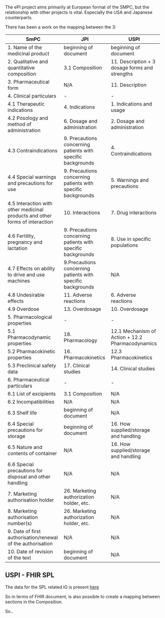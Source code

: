 The ePI project aims primarily at European format of the SMPC, but the relationship with other projects is vital.
Especially the USA and Japanese counterparts.

There has been a work on the mapping between the 3:

| SmPC                            | JPI             | USPI|
|------------------------------------------------------------------------------|--------------------------------------------------------------|--------------------------------------------------|
| 1. Name of the medicinal product| beginning of document                                        | beginning of document                            |
| 2. Qualitative and quantitative composition                                  | 3.1 Composition | 11. Description + 3 dosage forms and strengths   |
| 3. Pharmaceutical form          | N/A             | 11. Description                                  |
| 4. Clinical particulars         | -               | -   |
| 4.1 Therapeutic indications     | 4. Indications  | 1. Indications and usage                         |
| 4.2 Posology and method of administration                                    | 6. Dosage and administration                                 | 2. Dosage and administration                     |
| 4.3 Contraindications           | 9. Precautions concerning patients with specific backgrounds | 4. Contraindications                             |
| 4.4 Special warnings and precautions for use                                 | 9. Precautions concerning patients with specific backgrounds | 5. Warnings and precautions                      |
| 4.5 Interaction with other medicinal products and other forms of interaction | 10. Interactions| 7. Drug interactions                             |
| 4.6 Fertility, pregnancy and lactation                                       | 9. Precautions concerning patients with specific backgrounds | 8. Use in specific populations                   |
| 4.7 Effects on ability to drive and use machines                             | 9.Precautions concerning patients with specific backgrounds  | N/A |
| 4.8 Undesirable effects         | 11. Adverse reactions                                        | 6. Adverse reactions                             |
| 4.9 Overdose                    | 13. Overdosage  | 10. Overdosage                                   |
| 5. Pharmacological properties   | -               | -   |
| 5.1 Pharmacodynamic properties  | 18. Pharmacology| 12.1 Mechanism of Action + 12.2 Pharmacodynamics |
| 5.2 Pharmacokinetic properties  | 16. Pharmacokinetics                                         | 12.3 Pharmacokinetics                            |
| 5.3 Preclinical safety data     | 17. Clinical studies                                         | 14. Clinical studies                             |
| 6. Pharmaceutical particulars   | -               | -   |
| 6.1 List of excipients          | 3.1 Composition | N/A |
| 6.2 Incompatibilities           | N/A             | N/A |
| 6.3 Shelf life                  | beginning of document                                        | N/A |
| 6.4 Special precautions for storage                                          | beginning of document                                        | 16. How supplied/storage and handling            |
| 6.5 Nature and contents of container                                         | N/A             | 16. How supplied/storage and handling            |
| 6.6 Special precautions for disposal and other handling                      | N/A             | N/A |
| 7. Marketing authorisation holder                                            | 26. Marketing authorization holder, etc.                     | N/A |
| 8. Marketing authorisation number(s)                                         | 26. Marketing authorization holder, etc.                     | N/A |
| 9. Date of first authorisation/renewal of the authorisation                  | N/A             | N/A |
| 10. Date of revision of the text| beginning of document                       | N/A                                       |

## USPI - FHIR SPL

The data for the SPL related IG is present [here](http://build.fhir.org/ig/HL7/fhir-spl/branches/main/toc.html)

So in terms of FHIR document, is also possible to create a mapping between sections in the Composition.

So..

